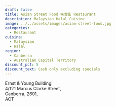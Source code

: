 ```yaml
---
draft: false
title: Asian Street Food 味食街 Restaurant
description: Malaysian Halal Cuisine
image: ../../assets/images/asian-street-food.jpg
categories:
  - Restaurant
cuisine:
  - Malaysian
  - Halal
region:
  - Canberra
  - Australian Capital Territory
discount_pct: 5
discount_text: Cash only excluding specials
---
```

Ernst & Young Building\
4/121 Marcus Clarke Street,\
Canberra, 2601,\
ACT
